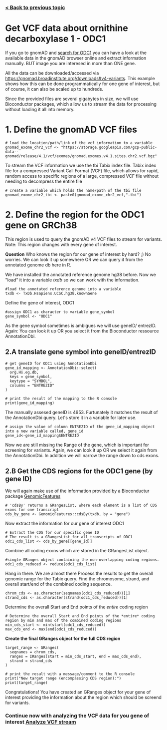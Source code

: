 ### [< Back to previous topic](/example/PREPARATIONS.md)

# Get VCF data about ornithine decarboxylase 1 - ODC1

If you go to gnomAD and [search for ODC1](https://gnomad.broadinstitute.org/gene/ENSG00000115758?dataset=gnomad_r4) you can have a look at the available data in the gnomAD browser online and extract information manually. BUT image you are interesed in more than ONE gene.

All the data can be downloaded/accessed via https://gnomad.broadinstitute.org/downloads#v4-variants.
This example shows how this can be done programmatically for one gene of interest, but of course, it can also be scaled up to hundreds.

Since the provided files are several gigabytes in size, we will use Bioconductor packages, which allow us to stream the data for processing without loading it all into memory.

# 1. Define the gnomAD VCF files 

```
# load the location/path/link of the vcf information to a variable
gnomad_exome_chr2_vcf <- "https://storage.googleapis.com/gcp-public-data--gnomad/release/4.1/vcf/exomes/gnomad.exomes.v4.1.sites.chr2.vcf.bgz"
```

To stream the VCF information we use the tbi Tabix index file.
Tabix index file for a compressed Variant Call Format (VCF) file, which allows for rapid, random access to specific regions of a large, compressed VCF file without needing to decompress the entire file

```
# create a variable which holds the name/path of the tbi file
gnomad_exome_chr2_tbi <- paste0(gnomad_exome_chr2_vcf,".tbi")

```

# 2. Define the region for the ODC1 gene on GRCh38
This region is used to query the gnomAD v4 VCF files to stream for variants. Note: This region changes with every gene of interest.

**Question** Who knows the region for our gene of interest by hard? ;)
No worries. We can look it up somewhere OR we can query it from the annotated genome db here in R.

We have installed the annotated reference genome hg38 before. Now we "load" it into a variable _txdb_ so we can work with the information.

```
#load the annotated reference genome into a variable
txdb <- TxDb.Hsapiens.UCSC.hg38.knownGene
```

Define the gene of interest, ODC1

```
#assign ODC1 as character to variable gene_symbol
gene_symbol <- "ODC1"
```
As the gene symbol sometimes is ambigues we will use geneID/ entrezID. Again: You can look it up OR you select it from the Bioconductor ressource AnnotationDbi.

## 2.A translate gene symbol into geneID/entrezID
```
# get geneID for ODC1 using AnnotationDbi
gene_id_mapping <- AnnotationDbi::select(
  org.Hs.eg.db,
  keys = gene_symbol,
  keytype = "SYMBOL",
  columns = "ENTREZID"
)

# print the result of the mapping to the R console
print(gene_id_mapping)

```

The manually assesed geneID is 4953. Furtunately it matches the result of the AnnotationDbi query. Let's store it in a variable for later use.
```
# assign the value of column ENTREZID of the gene_id_mapping object into a new variable called, gene_id
gene_id<-gene_id_mapping$ENTREZID
```

Now we are still missing the Range of the gene, which is important for screening for variants. Again, we can look it up OR we select it again from the AnnotationDbi.
In addition we will narrow the range down to cds exons.

## 2.B Get the CDS regions for the ODC1 gene (by gene ID)
We will again make use of the information provided by a Bioconductur package [GenomicFeatures](https://bioconductor.org/packages/release/bioc/html/GenomicFeatures.html)
```
# 'cdsBy' returns a GRangesList, where each element is a list of CDS exons for one transcript
cds_by_gene <- GenomicFeatures::cdsBy(txdb, by = "gene")
```
Now extract the information for our gene of interest ODC1
```
# Extract the CDS for our specific gene ID
# The result is a GRangesList for all transcripts of ODC1
odc1_cds_list <- cds_by_gene[[gene_id]]
```
Combine all coding exons which are stored in the GRangesList object.
```
#single GRanges object containing the non-overlapping coding regions.
odc1_cds_reduced <- reduce(odc1_cds_list)
```
Hang in there. We are almost there
Process the results to get the overall genomic range for the Tabix query.
Find the chromosome, strand, and overall start/end of the combined coding sequence.

```
chrom_cds <- as.character(seqnames(odc1_cds_reduced))[1]
strand_cds <- as.character(strand(odc1_cds_reduced))[1]
```

Determine the overall Start and End points of the *entire* coding region
```
# Determine the overall Start and End points of the *entire* coding region by min and max of the combined coding regions
min_cds_start <- min(start(odc1_cds_reduced))
max_cds_end <- max(end(odc1_cds_reduced))
```


**Create the final GRanges object for the full CDS region**

```
target_range <- GRanges(
  seqnames = chrom_cds,
  ranges = IRanges(start = min_cds_start, end = max_cds_end),
  strand = strand_cds
)

# print the result with a message/comment to the R console
print("New target range (encompassing CDS region):")
print(target_range)
```

Congratulations! You have created an GRanges object for your gene of interest providing the information about the region which should be screend for variants.

### Continue now with analyzing the VCF data for you gene of interest [Analyze VCF stream](PROCESSVCF.md)
